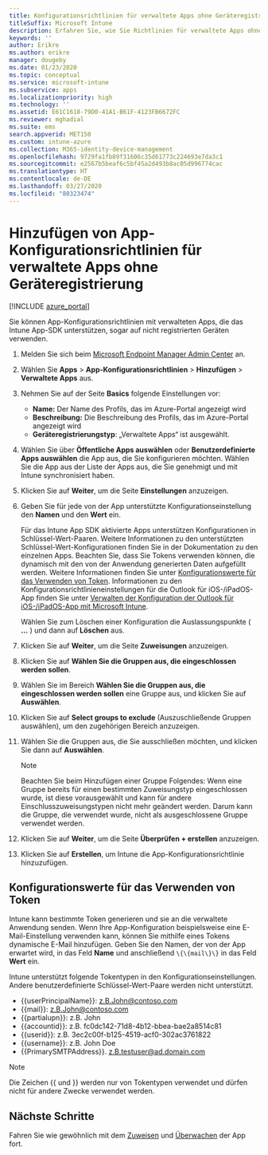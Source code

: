 ```yaml
---
title: Konfigurationsrichtlinien für verwaltete Apps ohne Geräteregistrierung
titleSuffix: Microsoft Intune
description: Erfahren Sie, wie Sie Richtlinien für verwaltete Apps ohne Geräteregistrierung konfigurieren.
keywords: ''
author: Erikre
ms.author: erikre
manager: dougeby
ms.date: 01/23/2020
ms.topic: conceptual
ms.service: microsoft-intune
ms.subservice: apps
ms.localizationpriority: high
ms.technology: ''
ms.assetid: E61C1618-79D0-41A1-B61F-4123FB6672FC
ms.reviewer: mghadial
ms.suite: ems
search.appverid: MET150
ms.custom: intune-azure
ms.collection: M365-identity-device-management
ms.openlocfilehash: 9729fa1fb89f31606c35d61773c224693e7da3c1
ms.sourcegitcommit: e2567b5beaf6c5bf45a2d493b8ac05d996774cac
ms.translationtype: HT
ms.contentlocale: de-DE
ms.lasthandoff: 03/27/2020
ms.locfileid: "80323474"
---
```

# <a name="add-app-configuration-policies-for-managed-apps-without-device-enrollment"></a>Hinzufügen von App-Konfigurationsrichtlinien für verwaltete Apps ohne Geräteregistrierung

[!INCLUDE [azure_portal](../includes/azure_portal.md)]

Sie können App-Konfigurationsrichtlinien mit verwalteten Apps, die das Intune App-SDK unterstützen, sogar auf nicht registrierten Geräten verwenden. 

1. Melden Sie sich beim [Microsoft Endpoint Manager Admin Center](https://go.microsoft.com/fwlink/?linkid=2109431) an.
2. Wählen Sie **Apps** > **App-Konfigurationsrichtlinien** > **Hinzufügen** > **Verwaltete Apps** aus.
3. Nehmen Sie auf der Seite **Basics** folgende Einstellungen vor:
    - **Name:** Der Name des Profils, das im Azure-Portal angezeigt wird
    - **Beschreibung:** Die Beschreibung des Profils, das im Azure-Portal angezeigt wird
    - **Geräteregistrierungstyp**: „Verwaltete Apps“ ist ausgewählt.
4. Wählen Sie über **Öffentliche Apps auswählen** oder **Benutzerdefinierte Apps auswählen** die App aus, die Sie konfigurieren möchten. Wählen Sie die App aus der Liste der Apps aus, die Sie genehmigt und mit Intune synchronisiert haben.
5. Klicken Sie auf **Weiter**, um die Seite **Einstellungen** anzuzeigen.
6. Geben Sie für jede von der App unterstützte Konfigurationseinstellung den **Namen** und den **Wert** ein. 

   Für das Intune App SDK aktivierte Apps unterstützen Konfigurationen in Schlüssel-Wert-Paaren. Weitere Informationen zu den unterstützten Schlüssel-Wert-Konfigurationen finden Sie in der Dokumentation zu den einzelnen Apps. Beachten Sie, dass Sie Tokens verwenden können, die dynamisch mit den von der Anwendung generierten Daten aufgefüllt werden. Weitere Informationen finden Sie unter [Konfigurationswerte für das Verwenden von Token](app-configuration-policies-managed-app.md#configuration-values-for-using-tokens). Informationen zu den Konfigurationsrichtlinieneinstellungen für die Outlook für iOS-/iPadOS-App finden Sie unter [Verwalten der Konfiguration der Outlook für iOS-/iPadOS-App mit Microsoft Intune](https://technet.microsoft.com/library/mt813789(v=exchg.150).aspx).

    Wählen Sie zum Löschen einer Konfiguration die Auslassungspunkte ( **...** ) und dann auf **Löschen** aus.  

7. Klicken Sie auf **Weiter**, um die Seite **Zuweisungen** anzuzeigen.
8. Klicken Sie auf **Wählen Sie die Gruppen aus, die eingeschlossen werden sollen**.
9. Wählen Sie im Bereich **Wählen Sie die Gruppen aus, die eingeschlossen werden sollen** eine Gruppe aus, und klicken Sie auf **Auswählen**.
10. Klicken Sie auf **Select groups to exclude** (Auszuschließende Gruppen auswählen), um den zugehörigen Bereich anzuzeigen.
11. Wählen Sie die Gruppen aus, die Sie ausschließen möchten, und klicken Sie dann auf **Auswählen**.

    >[!NOTE]
    >Beachten Sie beim Hinzufügen einer Gruppe Folgendes: Wenn eine Gruppe bereits für einen bestimmten Zuweisungstyp eingeschlossen wurde, ist diese vorausgewählt und kann für andere Einschlusszuweisungstypen nicht mehr geändert werden. Darum kann die Gruppe, die verwendet wurde, nicht als ausgeschlossene Gruppe verwendet werden.

12. Klicken Sie auf **Weiter**, um die Seite **Überprüfen + erstellen** anzuzeigen.
13. Klicken Sie auf **Erstellen**, um Intune die App-Konfigurationsrichtlinie hinzuzufügen.

## <a name="configuration-values-for-using-tokens"></a>Konfigurationswerte für das Verwenden von Token

Intune kann bestimmte Token generieren und sie an die verwaltete Anwendung senden. Wenn Ihre App-Konfiguration beispielsweise eine E-Mail-Einstellung verwenden kann, können Sie mithilfe eines Tokens dynamische E-Mail hinzufügen. Geben Sie den Namen, der von der App erwartet wird, in das Feld **Name** und anschließend `\{\{mail\}\}` in das Feld **Wert** ein.

Intune unterstützt folgende Tokentypen in den Konfigurationseinstellungen. Andere benutzerdefinierte Schlüssel-Wert-Paare werden nicht unterstützt.

- \{\{userPrincipalName\}\}: z.B.John@contoso.com
- \{\{mail\}\}: z.B.John@contoso.com
- \{\{partialupn\}\}: z.B. John
- \{\{accountid\}\}: z.B. fc0dc142-71d8-4b12-bbea-bae2a8514c81
- \{\{userid\}\}: z.B. 3ec2c00f-b125-4519-acf0-302ac3761822
- \{\{username\}\}: z.B. John Doe
- \{\{PrimarySMTPAddress\}\}. z.B.testuser@ad.domain.com

> [!Note]  
> Die Zeichen \{\{ und \}\} werden nur von Tokentypen verwendet und dürfen nicht für andere Zwecke verwendet werden.

## <a name="next-steps"></a>Nächste Schritte

Fahren Sie wie gewöhnlich mit dem [Zuweisen](apps-deploy.md) und [Überwachen](apps-monitor.md) der App fort.
